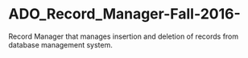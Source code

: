 # ADO_Record_Manager-Fall-2016-
Record Manager that manages insertion and deletion of records from database management system.

